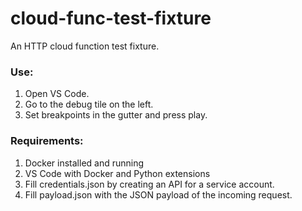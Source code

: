 # cloud-func-test-fixture
An HTTP cloud function test fixture.

### Use:
1) Open VS Code.
2) Go to the debug tile on the left.
3) Set breakpoints in the gutter and press play.

### Requirements:
1) Docker installed and running
2) VS Code with Docker and Python extensions
3) Fill credentials.json by creating an API for a service account.
4) Fill payload.json with the JSON payload of the incoming request.
